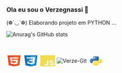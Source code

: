 ### Ola eu sou o Verzegnassi 👋

<!--
**ArlindoFilho/ArlindoFilho** is a ✨ _special_ ✨ repository because its `README.md` (this file) appears on your GitHub profile.

Here are some ideas to get you started:

- 🔭 Elaborando projeto em PYTHON ...
- 🌱 I’m currently learning ...
- 👯 I’m looking to collaborate on ...
- 🤔 I’m looking for help with ...
- 💬 Ask me about ...
- 📫 How to reach me: ...
- 😄 Pronouns: ...
- ⚡ Fun fact: ...
-->
(❁´◡`❁) Elaborando projeto em PYTHON ...

![Anurag's GitHub stats](https://github-readme-stats.vercel.app/api?username=anuraghazra&show_icons=true&theme=dark)
<!--[![Top Langs](https://github-readme-stats.vercel.app/api/top-langs/?username=ArlindoFilho)](https://github.com/anuraghazra/github-readme-stats)-->
##
<div style="display: inline_block"><br>
  
  <img align="center" alt="Verze-HTML" height="30" width="40" src="https://raw.githubusercontent.com/devicons/devicon/master/icons/html5/html5-original.svg">
    <img align="center" alt="Verze-CSS" height="30" width="40" src="https://raw.githubusercontent.com/devicons/devicon/master/icons/css3/css3-original.svg">
  <img align="center" alt="Verze-Js" height="30" width="40" src="https://raw.githubusercontent.com/devicons/devicon/master/icons/javascript/javascript-plain.svg">
  
          
   <img align="center" alt="Verze-Git" height="30" width="40" src="https://cdn.jsdelivr.net/gh/devicons/devicon@latest/icons/github/github-original.svg">

  <img align="center" alt="Verze-Python" height="30" width="40" src="https://raw.githubusercontent.com/devicons/devicon/master/icons/python/python-original.svg">
  
  <!--<img align="center" alt="Rafa-Csharp" height="30" width="40" src="https://raw.githubusercontent.com/devicons/devicon/master/icons/csharp/csharp-original.svg">
  <img align="center" alt="Rafa-Ts" height="30" width="40" src="https://raw.githubusercontent.com/devicons/devicon/master/icons/typescript/typescript-plain.svg">
  <img align="center" alt="Rafa-React" height="30" width="40" src="https://raw.githubusercontent.com/devicons/devicon/master/icons/react/react-original.svg">-->

  
</div>

